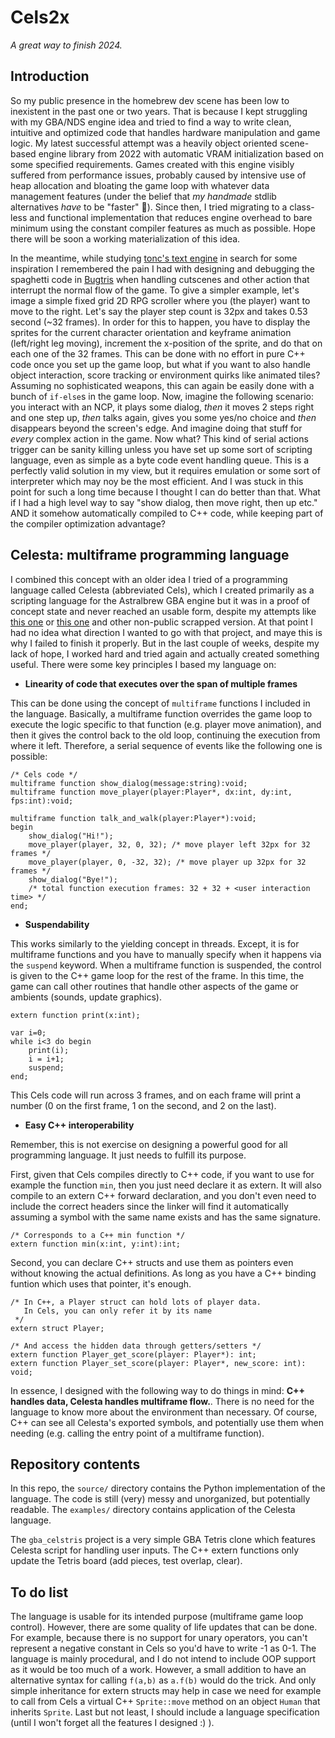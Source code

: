 # Cels2x

_A great way to finish 2024._

## Introduction

So my public presence in the homebrew dev scene has been low to inexistent in the past one or two years. 
That is because I kept struggling with my GBA/NDS engine idea and tried to find a way to write clean, intuitive and optimized code that
handles hardware manipulation and game logic. My latest successful attempt was a heavily object oriented scene-based engine library from 2022 with automatic VRAM initialization based on some specified requirements. Games created with this engine visibly suffered from performance issues, probably caused by intensive use of heap allocation and bloating the game loop with whatever data management features (under the belief that _my handmade_ stdlib alternatives _have_ to be "faster" 🤡). Since then, I tried migrating to a class-less and functional implementation that reduces engine overhead to bare minimum using the constant compiler features as much as possible. Hope there will be soon a working materialization of this idea. 

In the meantime, while studying [tonc's text engine](https://www.coranac.com/tonc/text/tte.htm) in search for some inspiration I remembered the pain I had with designing and debugging the spaghetti code in [Bugtris](https://github.com/NotImplementedLife/Bugtris) when handling cutscenes and other action that interrupt the normal flow of the game. To give a simpler example, let's image a simple fixed grid 2D RPG scroller where you (the player) want to move to the right. Let's say the player step count is 32px and takes 0.53 second (~32 frames).  In order for this to happen, you have to display the sprites for the current character orientation and keyframe animation (left/right leg moving), increment the x-position of the sprite, and do that on each one of the 32 frames. This can be done with no effort in pure C++ code once you set up the game loop, but what if you want to also handle object interaction, score tracking or environment quirks like animated tiles? Assuming no sophisticated weapons, this can again be easily done with a bunch of `if-else`s in the game loop. Now, imagine the following scenario: you interact with an NCP, it plays some dialog, _then_ it moves 2 steps right and one step up, _then_ talks again, gives you some yes/no choice and _then_ disappears beyond the screen's edge. And imagine doing that stuff for _every_ complex action in the game. Now what? This kind of serial actions trigger can be sanity killing unless you have set up some sort of scripting language, even as simple as a byte code event handling queue. This is a perfectly valid solution in my view, but it requires emulation or some sort of interpreter which may noy be the most efficient. And I was stuck in this point for such a long time because I thought I can do better than that. What if I had a high level way to say "show dialog, then move right, then up etc." AND it somehow automatically compiled to C++ code, while keeping part of the compiler optimization advantage?

## Celesta: multiframe programming language

I combined this concept with an older idea I tried of a programming language called Celesta (abbreviated Cels), which I created primarily as a scripting language for the Astralbrew GBA engine but it was in a proof of concept state and never reached an usable form, despite my attempts like [this one](https://github.com/EsotericDevZone/EsotericDevZone.Celesta) or [this one](https://github.com/Astralbrew/Celesta) and other non-public scrapped version. At that point I had no idea what direction I wanted to go with that project, and maye this is why I failed to finish it properly. But in the last couple of weeks, despite my lack of hope, I worked hard and tried again and actually created something useful. There were some key principles I based my language on:

- **Linearity of code that executes over the span of multiple frames**

This can be done using the concept of `multiframe` functions I included in the language. Basically, a multiframe function overrides the game loop to execute the logic specific to that function (e.g. player move animation), and then it gives the control back to the old loop, continuing the execution from where it left. Therefore, a serial sequence of events like the following one is possible:

```
/* Cels code */
multiframe function show_dialog(message:string):void;
multiframe function move_player(player:Player*, dx:int, dy:int, fps:int):void;

multiframe function talk_and_walk(player:Player*):void;
begin
    show_dialog("Hi!");
    move_player(player, 32, 0, 32); /* move player left 32px for 32 frames */
    move_player(player, 0, -32, 32); /* move player up 32px for 32 frames */
    show_dialog("Bye!");
    /* total function execution frames: 32 + 32 + <user interaction time> */
end;
```

- **Suspendability**

This works similarly to the yielding concept in threads. Except, it is for multiframe functions and you have to manually specify when it happens via the `suspend` keyword. When a multiframe function is suspended, the control is given to the C++ game loop for the rest of the frame. In this time, the game can call other routines that handle other aspects of the game or ambients (sounds, update graphics).

```
extern function print(x:int);

var i=0;
while i<3 do begin
    print(i);
    i = i+1; 
    suspend;       
end;
```

This Cels code will run across 3 frames, and on each frame will print a number (0 on the first frame, 1 on the second, and 2 on the last).


- **Easy C++ interoperability**

Remember, this is not exercise on designing a powerful good for all programming language. It just needs to fulfill its purpose. 

First, given that Cels compiles directly to C++ code, if you want to use for example the function `min`, then you just need declare it as extern. It will also compile to an extern C++ forward declaration, and you don't even need to include the correct headers since the linker will find it automatically assuming a symbol with the same name exists and has the same signature.

```
/* Corresponds to a C++ min function */
extern function min(x:int, y:int):int; 
```

Second, you can declare C++ structs and use them as pointers even without knowing the actual definitions. As long as you have a C++ binding funtion which uses that pointer, it's enough.

```
/* In C++, a Player struct can hold lots of player data.
   In Cels, you can only refer it by its name
 */
extern struct Player; 

/* And access the hidden data through getters/setters */
extern function Player_get_score(player: Player*): int;
extern function Player_set_score(player: Player*, new_score: int): void;
```

In essence, I designed with the following way to do things in mind: **C++ handles data, Celesta handles multiframe flow.**. There is no need for the language to know more about the environment than necessary. Of course, C++ can see all Celesta's exported symbols, and potentially use them when needing (e.g. calling the entry point of a multiframe function).

## Repository contents

In this repo, the `source/` directory contains the Python implementation of the language. The code is still (very) messy and unorganized, but potentially readable. The `examples/` directory contains application of the Celesta language. 

The `gba_celstris` project is a very simple GBA Tetris clone which features Celesta script for handling user inputs. The C++ extern functions only update the Tetris board (add pieces, test overlap, clear).


## To do list

The language is usable for its intended purpose (multiframe game loop control). However, there are some quality of life updates that can be done. For example, because there is no support for unary operators, you can't represent a negative constant in Cels so you'd have to write -1 as 0-1. The language is mainly procedural, and I do not intend to include OOP support as it would be too much of a work. However, a small addition to have an alternative syntax for calling `f(a,b)` as `a.f(b)` would do the trick. And only simple inheritance for extern structs may help in case we need for example to call from Cels a virtual C++ `Sprite::move` method on an object `Human` that inherits `Sprite`. Last but not least, I should include a language specification (until I won't forget all the features I designed :) ).


